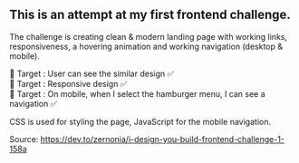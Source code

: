 ## This is an attempt at my first frontend challenge.  
The challenge is creating clean & modern landing page with working links, responsiveness, a hovering animation and working navigation (desktop & mobile).  

🎯 Target : User can see the similar design ✅  
🎯 Target : Responsive design ✅  
🎯 Target : On mobile, when I select the hamburger menu, I can see a navigation ✅  

CSS is used for styling the page, JavaScript for the mobile navigation.

Source: https://dev.to/zernonia/i-design-you-build-frontend-challenge-1-158a

